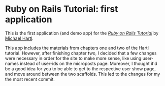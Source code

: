 # Ruby on Rails Tutorial: first application

This is the first application (and demo app) for the
[*Ruby on Rails Tutorial*](http://railstutorial.org/)
by [Michael Hartl](http://michaelhartl.com/).

This app includes the materials from chapters one and
two of the Hartl tutorial.  However, after finishing
chapter two, I decided that a few changes were
necessary in order for the site to make more sense,
like using user-names instead of user-ids on the
microposts page.  Moreover, I thought it'd be a
good idea for you to be able to get to the respective
user show page, and move around between the two
scaffolds.  This led to the changes for my the
most recent commit.
